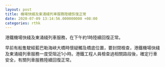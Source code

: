 ```yaml
---
layout: post
title: 機場快綫及東涌綫列車服務陸續恢復正常
date: 2020-07-09 13:14:56.000000000 +08:00
categories: rthk
---
```


港鐵機場快綫及東涌綫列車服務，在下午約1時陸續回復正常。

早前有船隻駛經藍巴勒海峽大橋時懷疑觸及橋底位置，要封閉檢查，港鐵機場快綫及東涌綫列車服務一度受阻近1小時。港鐵工程人員檢查過相關路段後，確定行車安全，有關列車服務陸續回復正常。
